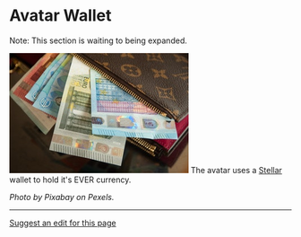 # Avatar Wallet

Note: This section is waiting to  being expanded.

![](../../images/wallet_320.jpg) The avatar uses a [Stellar](https://www.stellar.org/) wallet to hold it's EVER currency.


_Photo by Pixabay on Pexels._

- - - -
[Suggest an edit for this page](https://github.com/everlifeai/everlifeai.github.io/edit/master/docs/developer-resources/concepts/avatar-wallet.md)
